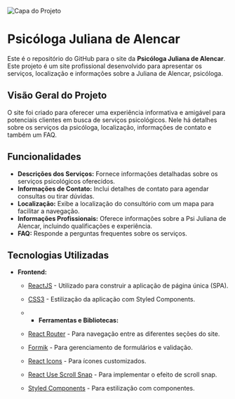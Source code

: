 ![Capa do Projeto](https://i.imgur.com/grI9Vtc.png)

# Psicóloga Juliana de Alencar

Este é o repositório do GitHub para o site da **Psicóloga Juliana de Alencar**. Este projeto é um site profissional desenvolvido para apresentar os serviços, localização e informações sobre a Juliana de Alencar, psicóloga.

## Visão Geral do Projeto

O site foi criado para oferecer uma experiência informativa e amigável para potenciais clientes em busca de serviços psicológicos. Nele há detalhes sobre os serviços da psicóloga, localização, informações de contato e também um FAQ.

## Funcionalidades

- **Descrições dos Serviços:** Fornece informações detalhadas sobre os serviços psicológicos oferecidos.
- **Informações de Contato:** Inclui detalhes de contato para agendar consultas ou tirar dúvidas.
- **Localização:** Exibe a localização do consultório com um mapa para facilitar a navegação.
- **Informações Profissionais:** Oferece informações sobre a Psi Juliana de Alencar, incluindo qualificações e experiência.
- **FAQ:** Responde a perguntas frequentes sobre os serviços.

## Tecnologias Utilizadas

- **Frontend:**
  - [ReactJS](https://reactjs.org/) - Utilizado para construir a aplicação de página única (SPA).
  - [CSS3](https://developer.mozilla.org/pt-BR/docs/Web/CSS) - Estilização da aplicação com Styled Components.
 
  - - **Ferramentas e Bibliotecas:**
  - [React Router](https://reactrouter.com/) - Para navegação entre as diferentes seções do site.
  - [Formik](https://formik.org/) - Para gerenciamento de formulários e validação.
  - [React Icons](https://react-icons.github.io/react-icons/) - Para ícones customizados.
  - [React Use Scroll Snap](https://www.npmjs.com/package/react-use-scroll-snap) - Para implementar o efeito de scroll snap.
  - [Styled Components](https://styled-components.com/) - Para estilização com componentes.
